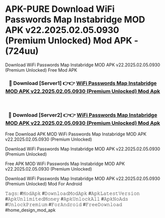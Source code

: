 # APK-PURE Download WiFi Passwords Map Instabridge MOD APK v22.2025.02.05.0930 (Premium Unlocked) Mod APK - (724uu)
Download WiFi Passwords Map Instabridge MOD APK v22.2025.02.05.0930 (Premium Unlocked) Free Mod APK

<div align="center">
<h3>🔴 Download [Server1] 👉👉 <a href="https://apk-comot.site?title=WiFi_Passwords_Map_Instabridge_MOD_APK_v22.2025.02.05.0930_(Premium_Unlocked)">WiFi Passwords Map Instabridge MOD APK v22.2025.02.05.0930 (Premium Unlocked) Mod Apk</a></h3><br>

<h3>🔴 Download [Server2] 👉👉 <a href="https://apk-comot.site?title=WiFi_Passwords_Map_Instabridge_MOD_APK_v22.2025.02.05.0930_(Premium_Unlocked)">WiFi Passwords Map Instabridge MOD APK v22.2025.02.05.0930 (Premium Unlocked) Mod Apk</a></h3>
</div>


Free Download APK MOD WiFi Passwords Map Instabridge MOD APK v22.2025.02.05.0930 (Premium Unlocked)

Download WiFi Passwords Map Instabridge MOD APK v22.2025.02.05.0930 (Premium Unlocked) 

Free APK MOD WiFi Passwords Map Instabridge MOD APK v22.2025.02.05.0930 (Premium Unlocked) 

Download WiFi Passwords Map Instabridge MOD APK v22.2025.02.05.0930 (Premium Unlocked) Mod For Android

𝚃𝚊𝚐𝚜: #𝙼𝚘𝚍𝙰𝚙𝚔 #𝙳𝚘𝚠𝚗𝚕𝚘𝚊𝚍𝙼𝚘𝚍𝙰𝚙𝚔 #𝙰𝚙𝚔𝙻𝚊𝚝𝚎𝚜𝚝𝚅𝚎𝚛𝚜𝚒𝚘𝚗 #𝙰𝚙𝚔𝚄𝚗𝚕𝚒𝚖𝚒𝚝𝚎𝚍𝙼𝚘𝚗𝚎𝚢 #𝙰𝚙𝚔𝚄𝚗𝚕𝚘𝚌𝚔𝙰𝚕𝚕 #𝙰𝚙𝚔𝙽𝚘𝙰𝚍𝚜 #𝚄𝚗𝚕𝚘𝚌𝚔𝙿𝚛𝚎𝚖𝚒𝚞𝚖 #𝙵𝚘𝚛𝙰𝚗𝚍𝚛𝚘𝚒𝚍 #𝙵𝚛𝚎𝚎𝙳𝚘𝚠𝚗𝚕𝚘𝚊𝚍 #home_design_mod_apk